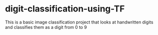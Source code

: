 # digit-classification-using-TF
This is a basic image classification project that looks at handwritten digits and classifies them as a digit from 0 to 9

